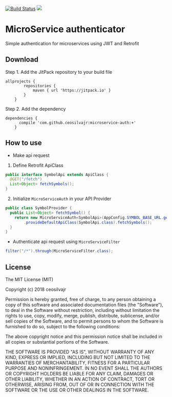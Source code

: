 [![Build Status](https://travis-ci.org/ceosilvajr/microservice-auth.svg?branch=master)](https://travis-ci.org/ceosilvajr/microservice-auth) [![](https://jitpack.io/v/ceosilvajr/microservice-auth.svg)](https://jitpack.io/#ceosilvajr/microservice-auth)

MicroService authenticator
=======
Simple authentication for microservices using JWT and Retrofit

Download 
-------
Step 1. Add the JitPack repository to your build file
```
allprojects {
		repositories {
			maven { url 'https://jitpack.io' }
		}
	}
```
Step 2. Add the dependency
```
dependencies {
	  compile 'com.github.ceosilvajr:microservice-auth:+'
	}
```

How to use
-------
* Make api request
1. Define Retrofit ApiClass
``` java
public interface SymbolApi extends ApiClass {
  @GET("/fetch")
  List<Object> fetchSymbols();
}
```
2. Initialize `MicroServiceAuth` in your API Provider
``` java
public class SymbolProvider {
  public List<Object> fetchSymbol() {
    return new MicroServiceAuth<SymbolApi>(AppConfig.SYMBOL_BASE_URL.getValue())
        .provideDefaultApiClass(SymbolApi.class).fetchSymbols();
  }
}
```
* Authenticate api request using `MicroServiceFilter`
``` java
filter("/*").through(MicroServiceFilter.class);
```

License
-------

The MIT License (MIT)

Copyright (c) 2018 ceosilvajr

Permission is hereby granted, free of charge, to any person obtaining a copy
of this software and associated documentation files (the "Software"), to deal
in the Software without restriction, including without limitation the rights
to use, copy, modify, merge, publish, distribute, sublicense, and/or sell
copies of the Software, and to permit persons to whom the Software is
furnished to do so, subject to the following conditions:

The above copyright notice and this permission notice shall be included in
all copies or substantial portions of the Software.

THE SOFTWARE IS PROVIDED "AS IS", WITHOUT WARRANTY OF ANY KIND, EXPRESS OR
IMPLIED, INCLUDING BUT NOT LIMITED TO THE WARRANTIES OF MERCHANTABILITY,
FITNESS FOR A PARTICULAR PURPOSE AND NONINFRINGEMENT. IN NO EVENT SHALL THE
AUTHORS OR COPYRIGHT HOLDERS BE LIABLE FOR ANY CLAIM, DAMAGES OR OTHER
LIABILITY, WHETHER IN AN ACTION OF CONTRACT, TORT OR OTHERWISE, ARISING FROM,
OUT OF OR IN CONNECTION WITH THE SOFTWARE OR THE USE OR OTHER DEALINGS IN
THE SOFTWARE.
